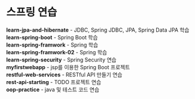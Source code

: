 # 스프링 연습

**learn-jpa-and-hibernate** - JDBC, Spring JDBC, JPA, Spring Data JPA 학습
<br>
**learn-spring-boot** - Spring Boot 학습
<br>
**learn-spring-framwork** - Spring 학습
<br>
**learn-spring-framwork-02** - Spring 학습
<br>
**learn-spring-security** - Spring Security 연습
<br>
**myfirstwebapp** - jsp를 이용한 Spring Boot 프로젝트
<br>
**restful-web-services** - RESTful API 만들기 연습
<br>
**rest-api-starting** - TODO 프로젝트 연습
<br>
**oop-practice** - java 및 테스트 코드 연습

